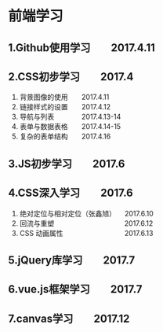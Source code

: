 # 前端学习
## 1.Github使用学习　　2017.4.11
## 2.CSS初步学习　　2017.4
1. 背景图像的使用　　2017.4.11
2. 链接样式的设置　　2017.4.12
3. 导航与列表　　　　2017.4.13-14
4. 表单与数据表格　　2017.4.14-15
5. 复杂的表单结构　　2017.4.16

## 3.JS初步学习　　2017.6
## 4.CSS深入学习　　2017.6

1. 绝对定位与相对定位（张鑫旭） 　2017.6.10
2. 回流与重塑 　 　 　 　 　 　 　 　2017.6.12
3. CSS 动画属性　 　 　 　 　 　 　 2017.6.13

## 5.jQuery库学习　　2017.7
## 6.vue.js框架学习　　2017.7
## 7.canvas学习　　2017.12

